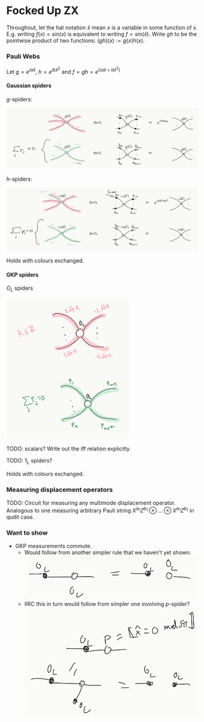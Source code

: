 # Focked Up ZX

Throughout, let the hat notation $\hat{x}$ mean $x$ is a variable in some function of $x$. E.g. writing $f(x) = sin(x)$ is equivalent to writing $f = sin(\hat{x})$.
Write $gh$ to be the pointwise product of two functions: $(gh)(x) := g(x) h(x)$.

### Pauli Webs

Let $g = e^{i a 
\hat{x}}$, $h = e^{i b
\hat{x}^2}$ and $f = gh = e^{i (a \hat{x} + b \hat{x}^2)}$ 

#### Gaussian spiders

$g$-spiders:

![g_spider_webs.png](figures/g_spider_webs.png)

$h$-spiders:

![h_spider_webs.png](figures/h_spider_webs.png)

Holds with colours exchanged.

#### GKP spiders

$O_L$ spiders

![GKP_spider_webs.png](figures/GKP_spider_webs.png)

TODO: scalars? Write out the iff relation explicitly.

TODO: $1_L$ spiders?

Holds with colours exchanged.

### Measuring displacement operators

TODO: Circuit for measuring any multimode displacement operator. Analogous to one measuring arbitrary Pauli string $X^{a_1} Z^{b_1} \otimes \ldots \otimes X^{a_1} Z^{b_1}$ in qudit case.

### Want to show

- GKP measurements commute. 
  - Would follow from another simpler rule that we haven't yet shown: 
  ![GKP Hopf-like.png](figures/GKP%20Hopf-like.png)
  - IIRC this in turn would follow from simpler one involving $p$-spider?
  ![GKP p Hopf-like.png](figures/GKP%20p%20Hopf-like.png)


